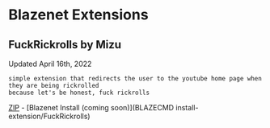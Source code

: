 # Blazenet Extensions
## **FuckRickrolls** by Mizu
Updated April 16th, 2022
```
simple extension that redirects the user to the youtube home page when they are being rickrolled
because let's be honest, fuck rickrolls
```
[ZIP](https://github.com/Rexxt/blazenet/raw/gh-pages/ext/FuckRickrolls/package.zip) - [Blazenet Install (coming soon)](BLAZECMD install-extension/FuckRickrolls)
